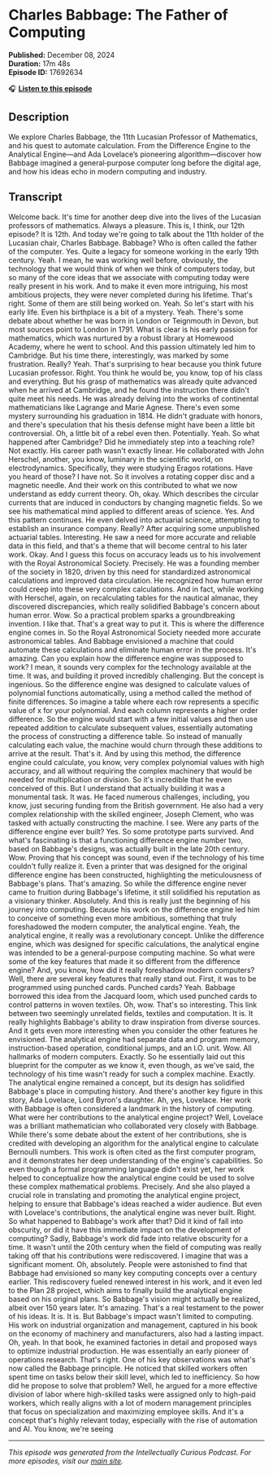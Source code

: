 # Charles Babbage: The Father of Computing

**Published:** December 08, 2024  
**Duration:** 17m 48s  
**Episode ID:** 17692634

🎧 **[Listen to this episode](https://intellectuallycurious.buzzsprout.com/2529712/episodes/17692634-charles-babbage-the-father-of-computing)**

## Description

<p>We explore Charles Babbage, the 11th Lucasian Professor of Mathematics, and his quest to automate calculation. From the Difference Engine to the Analytical Engine—and Ada Lovelace’s pioneering algorithm—discover how Babbage imagined a general‑purpose computer long before the digital age, and how his ideas echo in modern computing and industry.</p>

## Transcript

Welcome back. It's time for another deep dive into the lives of the Lucasian professors of mathematics. Always a pleasure. This is, I think, our 12th episode? It is 12th. And today we're going to talk about the 11th holder of the Lucasian chair, Charles Babbage. Babbage? Who is often called the father of the computer. Yes. Quite a legacy for someone working in the early 19th century. Yeah. I mean, he was working well before, obviously, the technology that we would think of when we think of computers today, but so many of the core ideas that we associate with computing today were really present in his work. And to make it even more intriguing, his most ambitious projects, they were never completed during his lifetime. That's right. Some of them are still being worked on. Yeah. So let's start with his early life. Even his birthplace is a bit of a mystery. Yeah. There's some debate about whether he was born in London or Teignmouth in Devon, but most sources point to London in 1791. What is clear is his early passion for mathematics, which was nurtured by a robust library at Homewood Academy, where he went to school. And this passion ultimately led him to Cambridge. But his time there, interestingly, was marked by some frustration. Really? Yeah. That's surprising to hear because you think future Lucasian professor. Right. You think he would be, you know, top of his class and everything. But his grasp of mathematics was already quite advanced when he arrived at Cambridge, and he found the instruction there didn't quite meet his needs. He was already delving into the works of continental mathematicians like Lagrange and Marie Agnese. There's even some mystery surrounding his graduation in 1814. He didn't graduate with honors, and there's speculation that his thesis defense might have been a little bit controversial. Oh, a little bit of a rebel even then. Potentially. Yeah. So what happened after Cambridge? Did he immediately step into a teaching role? Not exactly. His career path wasn't exactly linear. He collaborated with John Herschel, another, you know, luminary in the scientific world, on electrodynamics. Specifically, they were studying Eragos rotations. Have you heard of those? I have not. So it involves a rotating copper disc and a magnetic needle. And their work on this contributed to what we now understand as eddy current theory. Oh, okay. Which describes the circular currents that are induced in conductors by changing magnetic fields. So we see his mathematical mind applied to different areas of science. Yes. And this pattern continues. He even delved into actuarial science, attempting to establish an insurance company. Really? After acquiring some unpublished actuarial tables. Interesting. He saw a need for more accurate and reliable data in this field, and that's a theme that will become central to his later work. Okay. And I guess this focus on accuracy leads us to his involvement with the Royal Astronomical Society. Precisely. He was a founding member of the society in 1820, driven by this need for standardized astronomical calculations and improved data circulation. He recognized how human error could creep into these very complex calculations. And in fact, while working with Herschel, again, on recalculating tables for the nautical almanac, they discovered discrepancies, which really solidified Babbage's concern about human error. Wow. So a practical problem sparks a groundbreaking invention. I like that. That's a great way to put it. This is where the difference engine comes in. So the Royal Astronomical Society needed more accurate astronomical tables. And Babbage envisioned a machine that could automate these calculations and eliminate human error in the process. It's amazing. Can you explain how the difference engine was supposed to work? I mean, it sounds very complex for the technology available at the time. It was, and building it proved incredibly challenging. But the concept is ingenious. So the difference engine was designed to calculate values of polynomial functions automatically, using a method called the method of finite differences. So imagine a table where each row represents a specific value of x for your polynomial. And each column represents a higher order difference. So the engine would start with a few initial values and then use repeated addition to calculate subsequent values, essentially automating the process of constructing a difference table. So instead of manually calculating each value, the machine would churn through these additions to arrive at the result. That's it. And by using this method, the difference engine could calculate, you know, very complex polynomial values with high accuracy, and all without requiring the complex machinery that would be needed for multiplication or division. So it's incredible that he even conceived of this. But I understand that actually building it was a monumental task. It was. He faced numerous challenges, including, you know, just securing funding from the British government. He also had a very complex relationship with the skilled engineer, Joseph Clement, who was tasked with actually constructing the machine. I see. Were any parts of the difference engine ever built? Yes. So some prototype parts survived. And what's fascinating is that a functioning difference engine number two, based on Babbage's designs, was actually built in the late 20th century. Wow. Proving that his concept was sound, even if the technology of his time couldn't fully realize it. Even a printer that was designed for the original difference engine has been constructed, highlighting the meticulousness of Babbage's plans. That's amazing. So while the difference engine never came to fruition during Babbage's lifetime, it still solidified his reputation as a visionary thinker. Absolutely. And this is really just the beginning of his journey into computing. Because his work on the difference engine led him to conceive of something even more ambitious, something that truly foreshadowed the modern computer, the analytical engine. Yeah, the analytical engine, it really was a revolutionary concept. Unlike the difference engine, which was designed for specific calculations, the analytical engine was intended to be a general-purpose computing machine. So what were some of the key features that made it so different from the difference engine? And, you know, how did it really foreshadow modern computers? Well, there are several key features that really stand out. First, it was to be programmed using punched cards. Punched cards? Yeah. Babbage borrowed this idea from the Jacquard loom, which used punched cards to control patterns in woven textiles. Oh, wow. That's so interesting. This link between two seemingly unrelated fields, textiles and computation. It is. It really highlights Babbage's ability to draw inspiration from diverse sources. And it gets even more interesting when you consider the other features he envisioned. The analytical engine had separate data and program memory, instruction-based operation, conditional jumps, and an I.O. unit. Wow. All hallmarks of modern computers. Exactly. So he essentially laid out this blueprint for the computer as we know it, even though, as we've said, the technology of his time wasn't ready for such a complex machine. Exactly. The analytical engine remained a concept, but its design has solidified Babbage's place in computing history. And there's another key figure in this story, Ada Lovelace, Lord Byron's daughter. Ah, yes, Lovelace. Her work with Babbage is often considered a landmark in the history of computing. What were her contributions to the analytical engine project? Well, Lovelace was a brilliant mathematician who collaborated very closely with Babbage. While there's some debate about the extent of her contributions, she is credited with developing an algorithm for the analytical engine to calculate Bernoulli numbers. This work is often cited as the first computer program, and it demonstrates her deep understanding of the engine's capabilities. So even though a formal programming language didn't exist yet, her work helped to conceptualize how the analytical engine could be used to solve these complex mathematical problems. Precisely. And she also played a crucial role in translating and promoting the analytical engine project, helping to ensure that Babbage's ideas reached a wider audience. But even with Lovelace's contributions, the analytical engine was never built. Right. So what happened to Babbage's work after that? Did it kind of fall into obscurity, or did it have this immediate impact on the development of computing? Sadly, Babbage's work did fade into relative obscurity for a time. It wasn't until the 20th century when the field of computing was really taking off that his contributions were rediscovered. I imagine that was a significant moment. Oh, absolutely. People were astonished to find that Babbage had envisioned so many key computing concepts over a century earlier. This rediscovery fueled renewed interest in his work, and it even led to the Plan 28 project, which aims to finally build the analytical engine based on his original plans. So Babbage's vision might actually be realized, albeit over 150 years later. It's amazing. That's a real testament to the power of his ideas. It is. It is. But Babbage's impact wasn't limited to computing. His work on industrial organization and management, captured in his book on the economy of machinery and manufacturers, also had a lasting impact. Oh, yeah. In that book, he examined factories in detail and proposed ways to optimize industrial production. He was essentially an early pioneer of operations research. That's right. One of his key observations was what's now called the Babbage principle. He noticed that skilled workers often spent time on tasks below their skill level, which led to inefficiency. So how did he propose to solve that problem? Well, he argued for a more effective division of labor where high-skilled tasks were assigned only to high-paid workers, which really aligns with a lot of modern management principles that focus on specialization and maximizing employee skills. And it's a concept that's highly relevant today, especially with the rise of automation and AI. You know, we're seeing

---
*This episode was generated from the Intellectually Curious Podcast. For more episodes, visit our [main site](https://intellectuallycurious.buzzsprout.com).*
